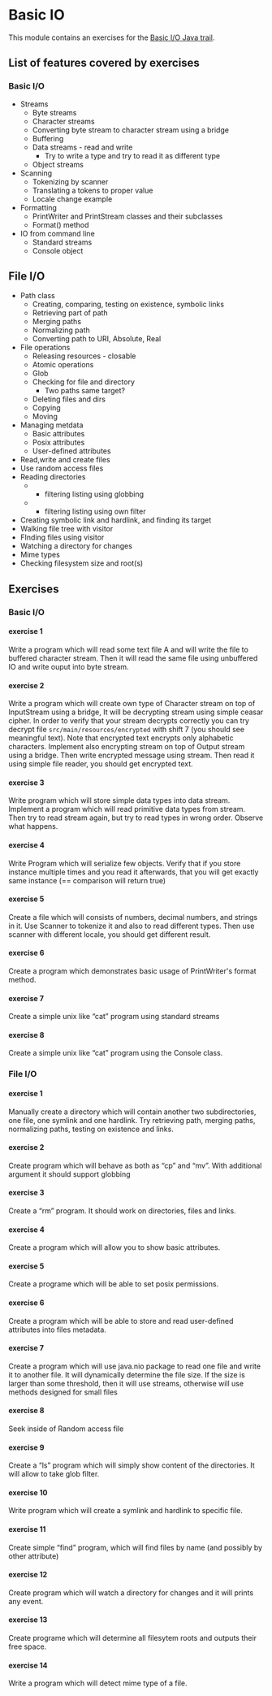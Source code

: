 # Basic IO

This module contains an exercises for the [Basic I/O Java trail](https://docs.oracle.com/javase/tutorial/essential/io/index.html).

## List of features covered by exercises

### Basic I/O

* Streams
  * Byte streams
  * Character streams
  * Converting byte stream to character stream using a bridge
  * Buffering
  * Data streams - read and write
     * Try to write a type and try to read it as different type
  * Object streams
* Scanning
  * Tokenizing by scanner
  * Translating a tokens to proper value
  * Locale change example
* Formatting
  * PrintWriter and PrintStream classes and their subclasses
  * Format() method
* IO from command line
  * Standard streams
  * Console object

## File I/O
* Path class
  * Creating, comparing, testing on existence, symbolic links
  * Retrieving part of path
  * Merging paths
  * Normalizing path
  * Converting path to URI, Absolute, Real
* File operations
  * Releasing resources - closable
  * Atomic operations
  * Glob
  * Checking for file and directory
    * Two paths same target?
  * Deleting files and dirs
  * Copying
  * Moving
* Managing metdata
  * Basic attributes
  * Posix attributes
  * User-defined attributes
* Read,write and create files
* Use random access files
* Reading directories
  * + filtering listing using globbing
  * + filtering listing using own filter
* Creating symbolic link and hardlink, and finding its target
* Walking file tree with visitor
* FInding files using visitor
* Watching a directory for changes
* Mime types
* Checking filesystem size and root(s)

## Exercises

### Basic I/O

#### exercise 1
Write a program which will read some text file A and will write the file to buffered character stream. Then it will read the same file using
unbuffered IO and write ouput into byte stream.

#### exercise 2
Write a program which will create own type of Character stream on top of InputStream using a bridge, It will be decrypting stream using simple ceasar cipher.
In order to verify that your stream decrypts correctly you can try decrypt file `src/main/resources/encrypted` with shift 7 (you should see meaningful text).
Note that encrypted text encrypts only alphabetic characters.
Implement also encrypting stream on top of Output stream using a bridge. Then write encrypted message using stream. Then read it using simple file reader, you should get encrypted text.

#### exercise 3
Write program which will store simple data types into data stream. Implement a program which will read primitive data types from stream.
 Then try to read stream again, but try to read types in wrong order. Observe what happens.

#### exercise 4
Write Program which will serialize few objects. Verify that if you store instance multiple times and you read it afterwards,
 that you will get exactly same instance (== comparison will return true)

#### exercise 5
Create a file which will consists of numbers, decimal numbers, and strings in it.
 Use Scanner to tokenize it and also to read different types. Then use scanner with different locale, you should get different result.

#### exercise 6
Create a program which demonstrates basic usage of PrintWriter's format method.

#### exercise 7
Create a simple unix like “cat” program using standard streams

#### exercise 8
Create a simple unix like “cat” program using the Console class.

### File I/O

#### exercise 1
Manually create a directory which will contain another two subdirectories, one file, one symlink and one hardlink.
Try retrieving path, merging paths, normalizing paths, testing on existence and links.

#### exercise 2
Create program which will behave as both as “cp” and “mv”. With additional argument it should support globbing

#### exercise 3
Create a “rm” program. It should work on directories, files and links.

#### exercise 4
Create a program which will allow you to show basic attributes.

#### exercise 5
Create a programe which will be able to set posix permissions.

#### exercise 6
Create a program which will be able to store and read user-defined attributes into files metadata.

#### exercise 7
Create a program which will use java.nio package to read one file and write it to another file.
It will dynamically determine the file size. If the size is larger than some threshold,
 then it will use streams, otherwise will use methods designed for small files

#### exercise 8
Seek inside of Random access file

#### exercise 9
Create a “ls” program which will simply show content of the directories. It will allow to take glob filter.

#### exercise 10
Write program which will create a symlink and hardlink to specific file.

#### exercise 11
Create simple “find” program, which will find files by name (and possibly by other attribute)

#### exercise 12
Create program which will watch a directory for changes and it will prints any event.

#### exercise 13
Create programe which will determine all filesytem roots and outputs their free space.

#### exercise 14
Write a program which will detect mime type of a file.

